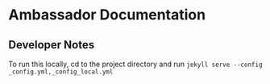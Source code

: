 # Ambassador Documentation

## Developer Notes
To run this locally, cd to the project directory and run `jekyll serve --config _config.yml,_config_local.yml`